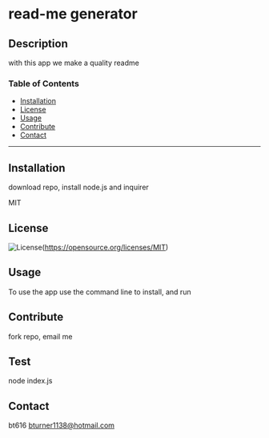 
  
  # read-me generator 

  ## Description
  with this app we make a quality readme 

  ### Table of Contents
  
  * [Installation](#Installation)
  * [License](#License)
  * [Usage](#Usage)
  * [Contribute](#Contribute)
  * [Contact](#Contact)

  ---

  ## Installation

  download repo, install node.js and inquirer




  MIT
  

 ## License
 ![License](https://img.shields.io/badge/license-MIT-blue.svg)(https://opensource.org/licenses/MIT)




  ## Usage
  To use the app 
  use the command line to install, and run 

  ## Contribute 
  fork repo, email me

  ## Test 
  node index.js

  ## Contact 
  bt616
  bturner1138@hotmail.com

